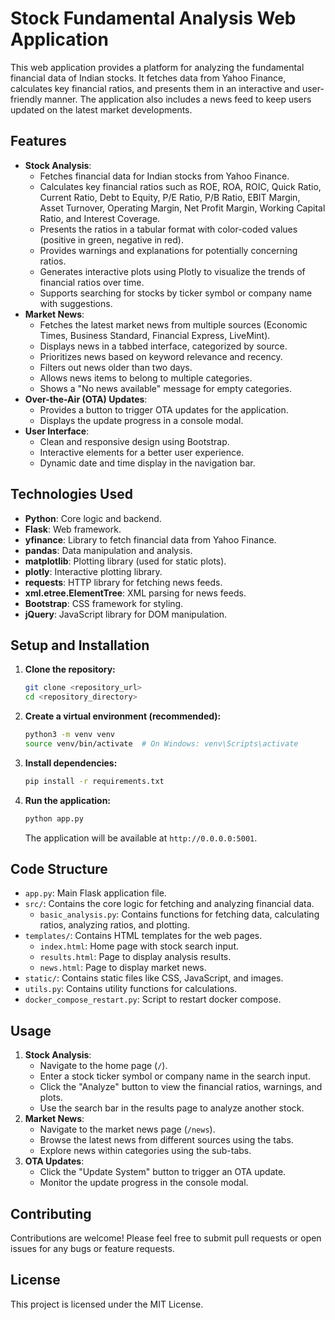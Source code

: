 # Stock Fundamental Analysis Web Application

This web application provides a platform for analyzing the fundamental financial data of Indian stocks. It fetches data from Yahoo Finance, calculates key financial ratios, and presents them in an interactive and user-friendly manner. The application also includes a news feed to keep users updated on the latest market developments.

## Features

- **Stock Analysis**:
  - Fetches financial data for Indian stocks from Yahoo Finance.
  - Calculates key financial ratios such as ROE, ROA, ROIC, Quick Ratio, Current Ratio, Debt to Equity, P/E Ratio, P/B Ratio, EBIT Margin, Asset Turnover, Operating Margin, Net Profit Margin, Working Capital Ratio, and Interest Coverage.
  - Presents the ratios in a tabular format with color-coded values (positive in green, negative in red).
  - Provides warnings and explanations for potentially concerning ratios.
  - Generates interactive plots using Plotly to visualize the trends of financial ratios over time.
  - Supports searching for stocks by ticker symbol or company name with suggestions.
- **Market News**:
  - Fetches the latest market news from multiple sources (Economic Times, Business Standard, Financial Express, LiveMint).
  - Displays news in a tabbed interface, categorized by source.
  - Prioritizes news based on keyword relevance and recency.
  - Filters out news older than two days.
  - Allows news items to belong to multiple categories.
  - Shows a "No news available" message for empty categories.
- **Over-the-Air (OTA) Updates**:
  - Provides a button to trigger OTA updates for the application.
  - Displays the update progress in a console modal.
- **User Interface**:
  - Clean and responsive design using Bootstrap.
  - Interactive elements for a better user experience.
  - Dynamic date and time display in the navigation bar.

## Technologies Used

- **Python**: Core logic and backend.
- **Flask**: Web framework.
- **yfinance**: Library to fetch financial data from Yahoo Finance.
- **pandas**: Data manipulation and analysis.
- **matplotlib**: Plotting library (used for static plots).
- **plotly**: Interactive plotting library.
- **requests**: HTTP library for fetching news feeds.
- **xml.etree.ElementTree**: XML parsing for news feeds.
- **Bootstrap**: CSS framework for styling.
- **jQuery**: JavaScript library for DOM manipulation.

## Setup and Installation

1. **Clone the repository:**

   ```bash
   git clone <repository_url>
   cd <repository_directory>
   ```

2. **Create a virtual environment (recommended):**

   ```bash
   python3 -m venv venv
   source venv/bin/activate  # On Windows: venv\Scripts\activate
   ```

3. **Install dependencies:**

   ```bash
   pip install -r requirements.txt
   ```

4. **Run the application:**

   ```bash
   python app.py
   ```

   The application will be available at `http://0.0.0.0:5001`.

## Code Structure

- `app.py`: Main Flask application file.
- `src/`: Contains the core logic for fetching and analyzing financial data.
  - `basic_analysis.py`: Contains functions for fetching data, calculating ratios, analyzing ratios, and plotting.
- `templates/`: Contains HTML templates for the web pages.
  - `index.html`: Home page with stock search input.
  - `results.html`: Page to display analysis results.
  - `news.html`: Page to display market news.
- `static/`: Contains static files like CSS, JavaScript, and images.
- `utils.py`: Contains utility functions for calculations.
- `docker_compose_restart.py`: Script to restart docker compose.

## Usage

1. **Stock Analysis**:
   - Navigate to the home page (`/`).
   - Enter a stock ticker symbol or company name in the search input.
   - Click the "Analyze" button to view the financial ratios, warnings, and plots.
   - Use the search bar in the results page to analyze another stock.
2. **Market News**:
   - Navigate to the market news page (`/news`).
   - Browse the latest news from different sources using the tabs.
   - Explore news within categories using the sub-tabs.
3. **OTA Updates**:
   - Click the "Update System" button to trigger an OTA update.
   - Monitor the update progress in the console modal.

## Contributing

Contributions are welcome! Please feel free to submit pull requests or open issues for any bugs or feature requests.

## License

This project is licensed under the MIT License.
